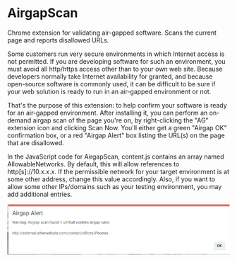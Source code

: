 # AirgapScan
Chrome extension for validating air-gapped software. Scans the current page and reports disallowed URLs.

Some customers run very secure environments in which Internet access is not permitted. If you are developing software for such an environment, you must avoid all http/https access other than to your own web site. Because developers normally take Internet availability for granted, and because open-source software is commonly used, it can be difficult to be sure if your web solution is ready to run in an air-gapped environment or not.

That's the purpose of this extension: to help confirm your software is ready for an air-gapped environment. After installing it, you can perform an on-demand airgap scan of the page you're on, by right-clicking the "AG" extension icon and clicking Scan Now. You'll either get a green "Airgap OK" confirmation box, or a red "Airgap Alert" box listing the URL(s) on the page that are disallowed.

In the JavaScript code for AirgapScan, content.js contains an array named AllowableNetworks. By default, this will allow references to http[s]://10.x.x.x. If the permissible network for your target environment is at some other address, change this value accordingly. Also, if you want to allow some other IPs/domains such as your testing environment, you may add additional entries.

![alt text](/screencap_alert1.png)

